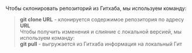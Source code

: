 Чтобы склонировать репозиторий из Гитхаба, мы используем команду:  
>**git clone URL** - клонируется содержимое репозитория по адресу **URL**  
Чтобы получить изменения и слияние с локальной версией, мы используем команду:  
>**git pull** - выгружается из Гитхаба информация на локальный Гит